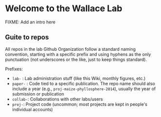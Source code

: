 # Welcome to the Wallace Lab

FIXME: Add an intro here

## Guite to repos
All repos in the lab Github Organization follow a standard naming convention, starting with a specific prefix and using hyphens as the only punctuation (not underscores or the like, just to keep things standard).

Prefixes:
* `lab-` : Lab administration stuff (like this Wiki, monthly figures, etc.)
* `paper-` : Code tied to a specific publication. The repo name should also include a year (e.g., `proj-maize-phyllosphere-2014`), usually the year of submission or publication
* `collab-`: Collaborations with other labs/users
* `proj-`: Project code (uncommon; most projects are kept in people's individual accounts)

